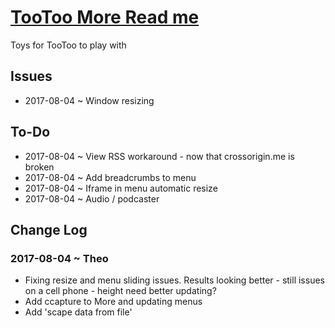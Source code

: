 <span style=display:none; >[You are now in a GitHub source code view - click this link to view Read Me file as a web page]( http://theo-armour.github.io/snippets/tootoo-more/#README.md "View file as a web page." ) </span>


[TooToo More Read me]( #README.md )
====

Toys for TooToo to play with


## Issues

* 2017-08-04 ~ Window resizing


## To-Do

* 2017-08-04 ~ View RSS workaround - now that crossorigin.me is broken
* 2017-08-04 ~ Add breadcrumbs to menu
* 2017-08-04 ~ Iframe in menu automatic resize
* 2017-08-04 ~ Audio / podcaster



## Change Log

### 2017-08-04 ~ Theo

* Fixing resize and menu sliding issues. Results looking better - still issues on a cell phone - height need better updating? 
* Add ccapture to More and updating menus
* Add 'scape data from file'
